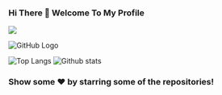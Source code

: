### Hi There 👋 Welcome To My Profile
![](https://komarev.com/ghpvc/?username=your-SR-Sunny-Raj&color=orange&style=plastic)

![GitHub Logo](https://media.giphy.com/media/dxn6fRlTIShoeBr69N/giphy.gif)

![Top Langs](https://github-readme-stats.vercel.app/api/top-langs/?username=SR-Sunny-Raj&show_icons=true&theme=radical)
![Github stats](https://github-readme-stats.vercel.app/api?username=SR-Sunny-Raj&show_icons=true&theme=radical)

### Show some ❤️ by starring some of the repositories!

